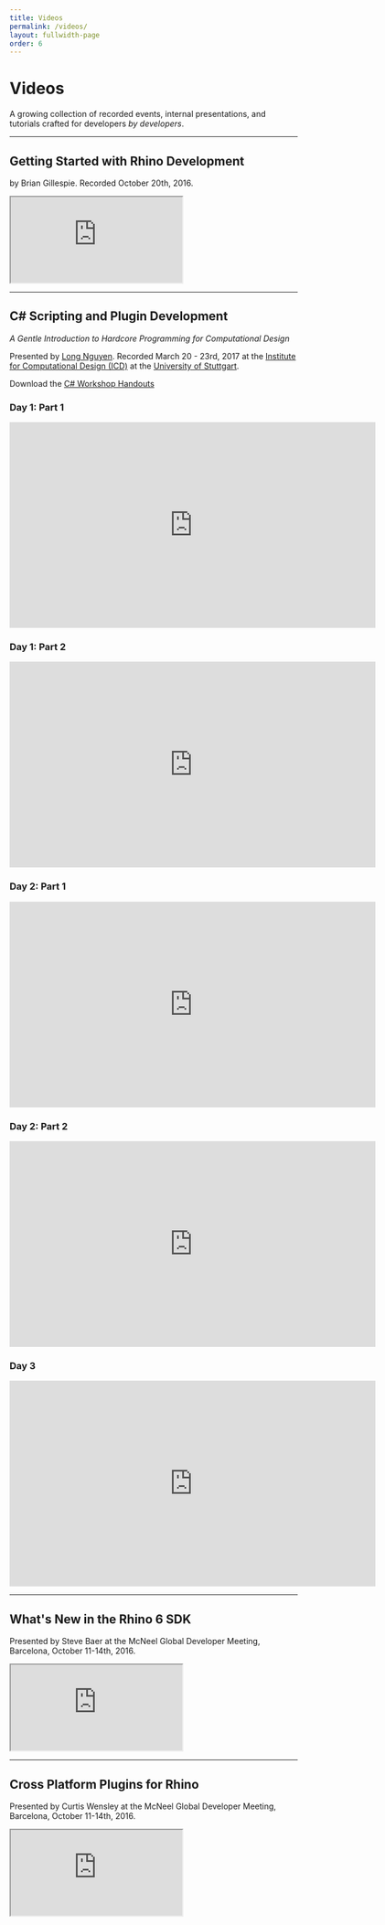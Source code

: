 ```yaml
---
title: Videos
permalink: /videos/
layout: fullwidth-page
order: 6
---
```


# Videos

A growing collection of recorded events, internal presentations, and tutorials crafted for developers *by developers*.

---

## Getting Started with Rhino Development

by Brian Gillespie.  Recorded October 20th, 2016.

<div class="embed-responsive embed-responsive-16by9">
  <iframe class="embed-responsive-item" src="https://player.vimeo.com/video/188730450"></iframe>
</div>

---

## C# Scripting and Plugin Development

_A Gentle Introduction to Hardcore Programming for Computational Design_

Presented by [Long Nguyen](https://discourse.mcneel.com/u/longnguyen).  Recorded March 20 - 23rd, 2017 at the [Institute for Computational Design (ICD)](http://icd.uni-stuttgart.de/) at the [University of Stuttgart](https://www.uni-stuttgart.de/).

Download the <a href="http://www.rhino3d.com/download/rhino/5.0/essentialmathematicsthirdedition/"><span class="glyphicon glyphicon-download"></span></a> [C# Workshop Handouts](http://files.na.mcneel.com.s3.amazonaws.com/misc/C%23_Workshop_Handouts.rar)

### Day 1: Part 1

<div class="embed-responsive embed-responsive-16by9">
  <iframe class="embed-responsive-item" src="https://player.vimeo.com/video/247048808" width="640" height="360" frameborder="0" webkitallowfullscreen mozallowfullscreen allowfullscreen></iframe>
</div>

### Day 1: Part 2

<div class="embed-responsive embed-responsive-16by9">
  <iframe class="embed-responsive-item" src="https://player.vimeo.com/video/247050074" width="640" height="360" frameborder="0" webkitallowfullscreen mozallowfullscreen allowfullscreen></iframe>
</div>

### Day 2: Part 1

<div class="embed-responsive embed-responsive-16by9">
  <iframe class="embed-responsive-item" src="https://player.vimeo.com/video/247050938" width="640" height="360" frameborder="0" webkitallowfullscreen mozallowfullscreen allowfullscreen></iframe>
</div>

### Day 2: Part 2

<div class="embed-responsive embed-responsive-16by9">
  <iframe class="embed-responsive-item" src="https://player.vimeo.com/video/247051786" width="640" height="360" frameborder="0" webkitallowfullscreen mozallowfullscreen allowfullscreen></iframe>
</div>

### Day 3

<div class="embed-responsive embed-responsive-16by9">
  <iframe class="embed-responsive-item" src="https://player.vimeo.com/video/247052840" width="640" height="360" frameborder="0" webkitallowfullscreen mozallowfullscreen allowfullscreen></iframe>
</div>

---

## What's New in the Rhino 6 SDK

Presented by Steve Baer at the McNeel Global Developer Meeting, Barcelona, October 11-14th, 2016.

<div class="embed-responsive embed-responsive-16by9">
  <iframe class="embed-responsive-item" src="https://www.youtube.com/embed/HBKaeOfVhDo"></iframe>
</div>

---

## Cross Platform Plugins for Rhino

Presented by Curtis Wensley at the McNeel Global Developer Meeting, Barcelona, October 11-14th, 2016.

<div class="embed-responsive embed-responsive-16by9">
  <iframe class="embed-responsive-item" src="https://www.youtube.com/embed/mcFLsdLi5Hk"></iframe>
</div>
